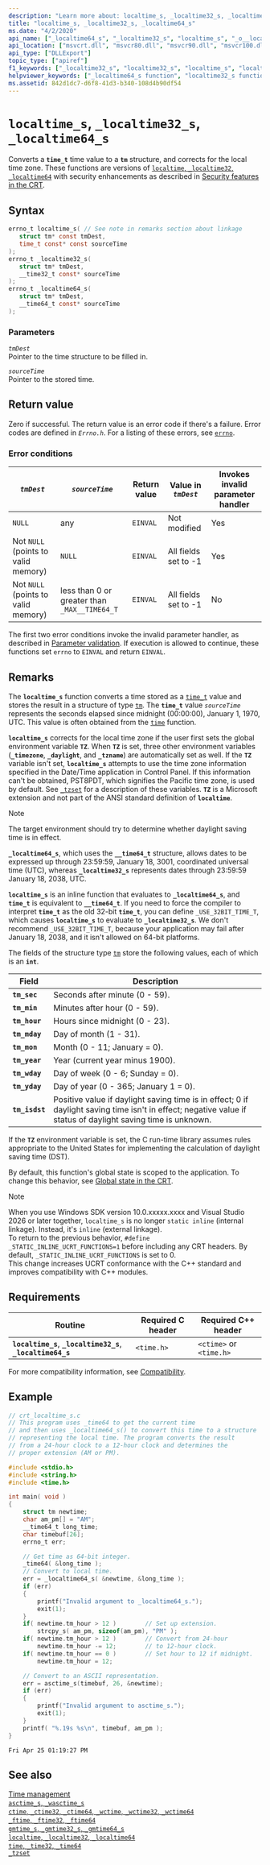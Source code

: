 ```yaml
---
description: "Learn more about: localtime_s, _localtime32_s, _localtime64_s"
title: "localtime_s, _localtime32_s, _localtime64_s"
ms.date: "4/2/2020"
api_name: ["_localtime64_s", "_localtime32_s", "localtime_s", "_o__localtime32_s", "_o__localtime64_s"]
api_location: ["msvcrt.dll", "msvcr80.dll", "msvcr90.dll", "msvcr100.dll", "msvcr100_clr0400.dll", "msvcr110.dll", "msvcr110_clr0400.dll", "msvcr120.dll", "msvcr120_clr0400.dll", "ucrtbase.dll", "api-ms-win-crt-time-l1-1-0.dll"]
api_type: ["DLLExport"]
topic_type: ["apiref"]
f1_keywords: ["_localtime32_s", "localtime32_s", "localtime_s", "localtime64_s", "_localtime64_s"]
helpviewer_keywords: ["_localtime64_s function", "localtime32_s function", "_localtime32_s function", "localtime64_s function", "time, converting values", "localtime_s function"]
ms.assetid: 842d1dc7-d6f8-41d3-b340-108d4b90df54
---
```

# `localtime_s`, `_localtime32_s`, `_localtime64_s`

Converts a **`time_t`** time value to a **`tm`** structure, and corrects for the local time zone. These functions are versions of [`localtime`, `_localtime32`, `_localtime64`](localtime-localtime32-localtime64.md) with security enhancements as described in [Security features in the CRT](../security-features-in-the-crt.md).

## Syntax

```C
errno_t localtime_s( // See note in remarks section about linkage
   struct tm* const tmDest,
   time_t const* const sourceTime
);
errno_t _localtime32_s(
   struct tm* tmDest,
   __time32_t const* sourceTime
);
errno_t _localtime64_s(
   struct tm* tmDest,
   __time64_t const* sourceTime
);
```

### Parameters

*`tmDest`*\
Pointer to the time structure to be filled in.

*`sourceTime`*\
Pointer to the stored time.

## Return value

Zero if successful. The return value is an error code if there's a failure. Error codes are defined in *`Errno.h`*. For a listing of these errors, see [`errno`](../errno-doserrno-sys-errlist-and-sys-nerr.md).

### Error conditions

| *`tmDest`* | *`sourceTime`* | Return value | Value in *`tmDest`* | Invokes invalid parameter handler |
|---|---|---|---|---|
| `NULL` | any | `EINVAL` | Not modified | Yes |
| Not `NULL` (points to valid memory) | `NULL` | `EINVAL` | All fields set to -1 | Yes |
| Not `NULL` (points to valid memory) | less than 0 or greater than `_MAX__TIME64_T` | `EINVAL` | All fields set to -1 | No |

The first two error conditions invoke the invalid parameter handler, as described in [Parameter validation](../parameter-validation.md). If execution is allowed to continue, these functions set `errno` to `EINVAL` and return `EINVAL`.

## Remarks

The **`localtime_s`** function converts a time stored as a [`time_t`](../standard-types.md) value and stores the result in a structure of type [`tm`](../standard-types.md). The **`time_t`** value *`sourceTime`* represents the seconds elapsed since midnight (00:00:00), January 1, 1970, UTC. This value is often obtained from the [`time`](time-time32-time64.md) function.

**`localtime_s`** corrects for the local time zone if the user first sets the global environment variable **`TZ`**. When **`TZ`** is set, three other environment variables (**`_timezone`**, **`_daylight`**, and **`_tzname`**) are automatically set as well. If the **`TZ`** variable isn't set, **`localtime_s`** attempts to use the time zone information specified in the Date/Time application in Control Panel. If this information can't be obtained, PST8PDT, which signifies the Pacific time zone, is used by default. See [`_tzset`](tzset.md) for a description of these variables. **`TZ`** is a Microsoft extension and not part of the ANSI standard definition of **`localtime`**.

> [!NOTE]
> The target environment should try to determine whether daylight saving time is in effect.

**`_localtime64_s`**, which uses the **`__time64_t`** structure, allows dates to be expressed up through 23:59:59, January 18, 3001, coordinated universal time (UTC), whereas **`_localtime32_s`** represents dates through 23:59:59 January 18, 2038, UTC.

**`localtime_s`** is an inline function that evaluates to **`_localtime64_s`**, and **`time_t`** is equivalent to **`__time64_t`**. If you need to force the compiler to interpret **`time_t`** as the old 32-bit **`time_t`**, you can define `_USE_32BIT_TIME_T`, which causes **`localtime_s`** to evaluate to **`_localtime32_s`**. We don't recommend `_USE_32BIT_TIME_T`, because your application may fail after January 18, 2038, and it isn't allowed on 64-bit platforms.

The fields of the structure type [`tm`](../standard-types.md) store the following values, each of which is an **`int`**.

| Field | Description |
|---|---|
| **`tm_sec`** | Seconds after minute (0 - 59). |
| **`tm_min`** | Minutes after hour (0 - 59). |
| **`tm_hour`** | Hours since midnight (0 - 23). |
| **`tm_mday`** | Day of month (1 - 31). |
| **`tm_mon`** | Month (0 - 11; January = 0). |
| **`tm_year`** | Year (current year minus 1900). |
| **`tm_wday`** | Day of week (0 - 6; Sunday = 0). |
| **`tm_yday`** | Day of year (0 - 365; January 1 = 0). |
| **`tm_isdst`** | Positive value if daylight saving time is in effect; 0 if daylight saving time isn't in effect; negative value if status of daylight saving time is unknown. |

If the **`TZ`** environment variable is set, the C run-time library assumes rules appropriate to the United States for implementing the calculation of daylight saving time (DST).

By default, this function's global state is scoped to the application. To change this behavior, see [Global state in the CRT](../global-state.md).

> [!Note]
> When you use Windows SDK version 10.0.xxxxx.xxxx and Visual Studio 2026 or later together, `localtime_s` is no longer `static inline` (internal linkage). Instead, it's `inline` (external linkage).\
> To return to the previous behavior, `#define _STATIC_INLINE_UCRT_FUNCTIONS=1` before including any CRT headers. By default, `_STATIC_INLINE_UCRT_FUNCTIONS` is set to 0.\
> This change increases UCRT conformance with the C++ standard and improves compatibility with C++ modules.

## Requirements

| Routine | Required C header | Required C++ header |
|---|---|---|
| **`localtime_s`**, **`_localtime32_s`**, **`_localtime64_s`** | `<time.h>` | `<ctime>` or `<time.h>` |

For more compatibility information, see [Compatibility](../compatibility.md).

## Example

```C
// crt_localtime_s.c
// This program uses _time64 to get the current time
// and then uses _localtime64_s() to convert this time to a structure
// representing the local time. The program converts the result
// from a 24-hour clock to a 12-hour clock and determines the
// proper extension (AM or PM).

#include <stdio.h>
#include <string.h>
#include <time.h>

int main( void )
{
    struct tm newtime;
    char am_pm[] = "AM";
    __time64_t long_time;
    char timebuf[26];
    errno_t err;

    // Get time as 64-bit integer.
    _time64( &long_time );
    // Convert to local time.
    err = _localtime64_s( &newtime, &long_time );
    if (err)
    {
        printf("Invalid argument to _localtime64_s.");
        exit(1);
    }
    if( newtime.tm_hour > 12 )        // Set up extension.
        strcpy_s( am_pm, sizeof(am_pm), "PM" );
    if( newtime.tm_hour > 12 )        // Convert from 24-hour
        newtime.tm_hour -= 12;        // to 12-hour clock.
    if( newtime.tm_hour == 0 )        // Set hour to 12 if midnight.
        newtime.tm_hour = 12;

    // Convert to an ASCII representation.
    err = asctime_s(timebuf, 26, &newtime);
    if (err)
    {
        printf("Invalid argument to asctime_s.");
        exit(1);
    }
    printf( "%.19s %s\n", timebuf, am_pm );
}
```

```Output
Fri Apr 25 01:19:27 PM
```

## See also

[Time management](../time-management.md)\
[`asctime_s`, `_wasctime_s`](asctime-s-wasctime-s.md)\
[`ctime`, `_ctime32`, `_ctime64`, `_wctime`, `_wctime32`, `_wctime64`](ctime-ctime32-ctime64-wctime-wctime32-wctime64.md)\
[`_ftime`, `_ftime32`, `_ftime64`](ftime-ftime32-ftime64.md)\
[`gmtime_s`, `_gmtime32_s`, `_gmtime64_s`](gmtime-s-gmtime32-s-gmtime64-s.md)\
[`localtime`, `_localtime32`, `_localtime64`](localtime-localtime32-localtime64.md)\
[`time`, `_time32`, `_time64`](time-time32-time64.md)\
[`_tzset`](tzset.md)
